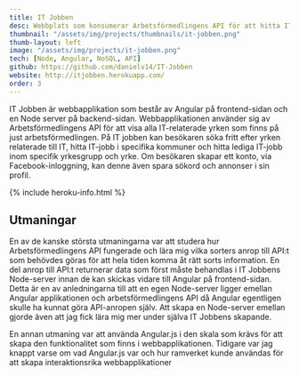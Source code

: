 ```yaml
---
title: IT Jobben
desc: Webbplats som konsumerar Arbetsförmedlingens API för att hitta IT-jobb
thumbnail: "/assets/img/projects/thumbnails/it-jobben.png"
thumb-layout: left
image: "/assets/img/projects/it-jobben.png"
tech: [Node, Angular, NoSQL, API]
github: https://github.com/danielv14/IT-Jobben
website: http://itjobben.herokuapp.com/
order: 3
---
```

IT Jobben är webbapplikation som består av Angular på frontend-sidan och en Node server på backend-sidan. Webbapplikationen använder sig av Arbetsförmedlingens API för att visa alla IT-relaterade yrken som finns på just arbetsförmedlingen. På IT jobben kan besökaren söka fritt efter yrken relaterade till IT, hitta IT-jobb i specifika kommuner och hitta lediga IT-jobb inom specifik yrkesgrupp och yrke. Om besökaren skapar ett konto, via Facebook-inloggning, kan denne även spara sökord och annonser i sin profil.

{% include heroku-info.html %}

## Utmaningar
En av de kanske största utmaningarna var att studera hur Arbetsförmedlingens API fungerade och lära mig vilka sorters anrop till API:t som behövdes göras för att hela tiden komma åt rätt sorts information. En del anrop till API:t returnerar data som först måste behandlas i IT Jobbens Node-server innan de kan skickas vidare till Angular på frontend-sidan. Detta är en av anledningarna till att en egen Node-server ligger emellan Angular applikationen och arbetsförmedlingens API då Angular egentligen skulle ha kunnat göra API-anropen själv. Att skapa en Node-server emellan gjorde även att jag fick lära mig mer under själva IT Jobbens skapande.

En annan utmaning var att använda Angular.js i den skala som krävs för att skapa den funktionalitet som finns i webbapplikationen. Tidigare var jag knappt varse om vad Angular.js var och hur ramverket kunde användas för att skapa interaktionsrika webbapplikationer
